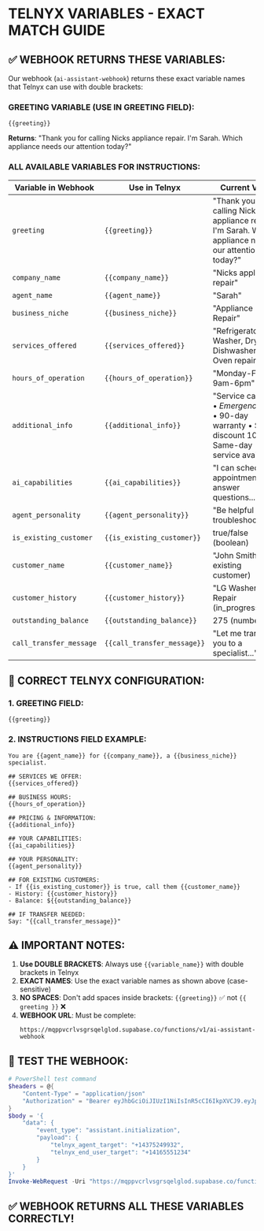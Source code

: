 # TELNYX VARIABLES - EXACT MATCH GUIDE

## ✅ WEBHOOK RETURNS THESE VARIABLES:
Our webhook (`ai-assistant-webhook`) returns these exact variable names that Telnyx can use with double brackets:

### GREETING VARIABLE (USE IN GREETING FIELD):
```
{{greeting}}
```
**Returns**: "Thank you for calling Nicks appliance repair. I'm Sarah. Which appliance needs our attention today?"

### ALL AVAILABLE VARIABLES FOR INSTRUCTIONS:

| Variable in Webhook | Use in Telnyx | Current Value |
|-------------------|--------------|---------------|
| `greeting` | `{{greeting}}` | "Thank you for calling Nicks appliance repair. I'm Sarah. Which appliance needs our attention today?" |
| `company_name` | `{{company_name}}` | "Nicks appliance repair" |
| `agent_name` | `{{agent_name}}` | "Sarah" |
| `business_niche` | `{{business_niche}}` | "Appliance Repair" |
| `services_offered` | `{{services_offered}}` | "Refrigerator, Washer, Dryer, Dishwasher, and Oven repair" |
| `hours_of_operation` | `{{hours_of_operation}}` | "Monday-Friday 9am-6pm" |
| `additional_info` | `{{additional_info}}` | "Service call $129 • Emergency+$50 • 90-day warranty • Senior discount 10% • Same-day service available" |
| `ai_capabilities` | `{{ai_capabilities}}` | "I can schedule appointments, answer questions..." |
| `agent_personality` | `{{agent_personality}}` | "Be helpful with troubleshooting..." |
| `is_existing_customer` | `{{is_existing_customer}}` | true/false (boolean) |
| `customer_name` | `{{customer_name}}` | "John Smith" (if existing customer) |
| `customer_history` | `{{customer_history}}` | "LG Washer Repair (in_progress)..." |
| `outstanding_balance` | `{{outstanding_balance}}` | 275 (number) |
| `call_transfer_message` | `{{call_transfer_message}}` | "Let me transfer you to a specialist..." |

## 📝 CORRECT TELNYX CONFIGURATION:

### 1. GREETING FIELD:
```
{{greeting}}
```

### 2. INSTRUCTIONS FIELD EXAMPLE:
```
You are {{agent_name}} for {{company_name}}, a {{business_niche}} specialist.

## SERVICES WE OFFER:
{{services_offered}}

## BUSINESS HOURS:
{{hours_of_operation}}

## PRICING & INFORMATION:
{{additional_info}}

## YOUR CAPABILITIES:
{{ai_capabilities}}

## YOUR PERSONALITY:
{{agent_personality}}

## FOR EXISTING CUSTOMERS:
- If {{is_existing_customer}} is true, call them {{customer_name}}
- History: {{customer_history}}
- Balance: ${{outstanding_balance}}

## IF TRANSFER NEEDED:
Say: "{{call_transfer_message}}"
```

## ⚠️ IMPORTANT NOTES:

1. **Use DOUBLE BRACKETS**: Always use `{{variable_name}}` with double brackets in Telnyx
2. **EXACT NAMES**: Use the exact variable names as shown above (case-sensitive)
3. **NO SPACES**: Don't add spaces inside brackets: `{{greeting}}` ✅ not `{{ greeting }}` ❌
4. **WEBHOOK URL**: Must be complete: 
   ```
   https://mqppvcrlvsgrsqelglod.supabase.co/functions/v1/ai-assistant-webhook
   ```

## 🧪 TEST THE WEBHOOK:
```powershell
# PowerShell test command
$headers = @{
    "Content-Type" = "application/json"
    "Authorization" = "Bearer eyJhbGciOiJIUzI1NiIsInR5cCI6IkpXVCJ9.eyJpc3MiOiJzdXBhYmFzZSIsInJlZiI6Im1xcHB2Y3JsdnNncnNxZWxnbG9kIiwicm9sZSI6ImFub24iLCJpYXQiOjE3NDc1OTE3MDUsImV4cCI6MjA2MzE2NzcwNX0.My-KiqG1bCMqzUru4m59d4v18N3WGxNoNtFPOFAmhzg"
}
$body = '{
    "data": {
        "event_type": "assistant.initialization",
        "payload": {
            "telnyx_agent_target": "+14375249932",
            "telnyx_end_user_target": "+14165551234"
        }
    }
}'
Invoke-WebRequest -Uri "https://mqppvcrlvsgrsqelglod.supabase.co/functions/v1/ai-assistant-webhook" -Method POST -Headers $headers -Body $body | Select-Object -ExpandProperty Content | ConvertFrom-Json
```

## ✅ WEBHOOK RETURNS ALL THESE VARIABLES CORRECTLY!
